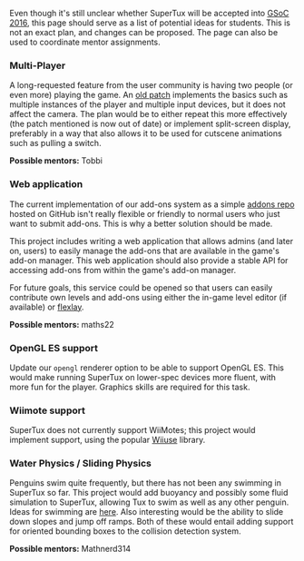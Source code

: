 Even though it's still unclear whether SuperTux will be accepted into
[GSoC 2016](https://summerofcode.withgoogle.com/), this page should serve as a
list of potential ideas for students. This is not an exact plan, and changes can
be proposed. The page can also be used to coordinate mentor assignments.

### Multi-Player

A long-requested feature from the user community is having two people (or even more)
playing the game. An [old patch](https://github.com/SuperTux/supertux/blob/master/contrib/supertux-coop.diff)
implements the basics such as multiple instances of the player and multiple input devices,
but it does not affect the camera. The plan would be to either repeat this more
effectively (the patch mentioned is now out of date) or implement split-screen display,
preferably in a way that also allows it to be used for cutscene animations such as
pulling a switch.

**Possible mentors:** Tobbi

### Web application

The current implementation of our add-ons system as a simple
[addons repo](https://github.com/SuperTux/addons) hosted on GitHub isn't really
flexible or friendly to normal users who just want to submit add-ons. This is
why a better solution should be made.

This project includes writing a web application that allows admins (and later on,
users) to easily manage the add-ons that are available in the game's add-on
manager. This web application should also provide a stable API for accessing
add-ons from within the game's add-on manager.

For future goals, this service could be opened so that users can easily contribute
own levels and add-ons using either the in-game level editor (if available)
or [flexlay](https://github.com/SuperTux/flexlay).

**Possible mentors:** maths22

### OpenGL ES support

Update our `opengl` renderer option to be able to support OpenGL ES. This would
make running SuperTux on lower-spec devices more fluent, with more fun for the
player. Graphics skills are required for this task.

### Wiimote support

SuperTux does not currently support WiiMotes; this project would implement support, using the popular [Wiiuse](https://github.com/rpavlik/wiiuse) library.

### Water Physics / Sliding Physics

Penguins swim quite frequently, but there has not been any swimming in SuperTux so far. This project would add buoyancy and possibly some fluid simulation to SuperTux, allowing Tux to swim as well as any other penguin. Ideas for swimming are [here](http://supertux.lethargik.org/wiki/Swimming). Also interesting would be the ability to slide down slopes and jump off ramps. Both of these would entail adding support for oriented bounding boxes to the collision detection system.

**Possible mentors:** Mathnerd314

